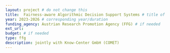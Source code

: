 ```yaml
---
layout: project # do not change this
title: 	Fairness-aware Algorithmic Decision Support Systems	# title of the project
year: 2023-2026	# corresponding year/duration
funding_agency: Austrian Research Promotion Agency (FFG) # if needed
ext_url: 
budget: # if needed
type: ffg 
description: jointly with Know-Center GmbH (COMET)
---
```

